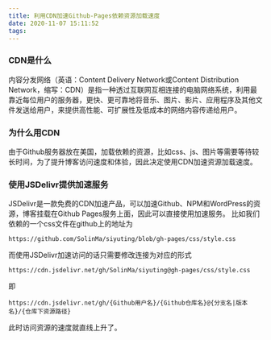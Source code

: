 ```yaml
---
title: 利用CDN加速Github-Pages依赖资源加载速度
date: 2020-11-07 15:11:52
tags:
---
```

### CDN是什么
内容分发网络（英语：Content Delivery Network或Content Distribution Network，缩写：CDN）是指一种透过互联网互相连接的电脑网络系统，利用最靠近每位用户的服务器，更快、更可靠地将音乐、图片、影片、应用程序及其他文件发送给用户，来提供高性能、可扩展性及低成本的网络内容传递给用户。

### 为什么用CDN
由于Github服务器放在美国，加载依赖的资源，比如css、js、图片等需要等待较长时间，为了提升博客访问速度和体验，因此决定使用CDN加速资源加载速度。

### 使用JSDelivr提供加速服务
JSDelivr是一款免费的CDN加速产品，可以加速Github、NPM和WordPress的资源，博客挂载在Github Pages服务上面，因此可以直接使用加速服务。
比如我们依赖的一个css文件在github上的地址为

`https://github.com/SolinMa/siyuting/blob/gh-pages/css/style.css`

而使用JSDelivr加速访问的话只需要修改连接为对应的形式

`https://cdn.jsdelivr.net/gh/SolinMa/siyuting@gh-pages/css/style.css`

即

`https://cdn.jsdelivr.net/gh/{Github用户名}/{Github仓库名}@{分支名|版本名}/{仓库下资源路径}`

此时访问资源的速度就直线上升了。